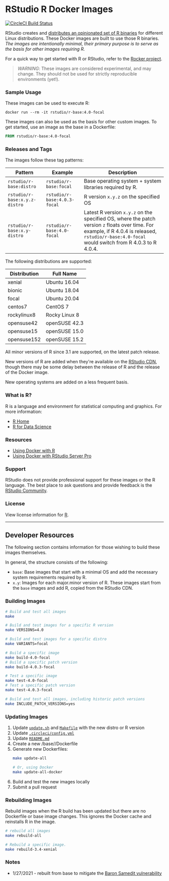 # RStudio R Docker Images

[![CircleCI Build Status](https://circleci.com/gh/rstudio/r-docker.svg?style=svg)](https://circleci.com/gh/rstudio/r-docker)

RStudio creates and [distributes an opinionated set of R
binaries](https://github.com/rstudio/r-builds) for different Linux
distributions. These Docker images are built to use those R binaries. *The
images are intentionally minimal, their primary purpose is to serve as the
basis for other images requiring R.* 

For a quick way to get started with R or RStudio, 
refer to the [Rocker project](https://www.rocker-project.org/).

> *WARNING*: These images are considered experimental, and may change. They should
> not be used for strictly reproducible environments (yet!). 

### Sample Usage

These images can be used to execute R:

```
docker run --rm -it rstudio/r-base:4.0-focal
```

These images can also be used as the basis for other custom images. To get
started, use an image as the base in a Dockerfile:

```dockerfile
FROM rstudio/r-base:4.0-focal
```

### Releases and Tags

The images follow these tag patterns: 

| Pattern | Example | Description |
| --- | --- | --- | 
| `rstudio/r-base:distro` | `rstudio/r-base:focal` |  Base operating system + system libraries required by R. |
| `rstudio/r-base:x.y.z-distro` | `rstudio/r-base:4.0.3-focal` | R version `x.y.z` on the specified OS |
| `rstudio/r-base:x.y-distro` | `rstudio/r-base:4.0-focal` | Latest R version `x.y.z` on the specified OS, where the patch version `z` floats over time. For example, if R 4.0.4 is released, `rstudio/r-base:4.0-focal` would switch from R 4.0.3 to R 4.0.4.|


The following distributions are supported:  

| Distribution  | Full Name |
| ------------- |-----------|
| xenial        | Ubuntu 16.04 |
| bionic        | Ubuntu 18.04 |
| focal         | Ubuntu 20.04 |
| centos7       | CentOS 7 |
| rockylinux8   | Rocky Linux 8 |
| opensuse42    | openSUSE 42.3 |
| opensuse15    | openSUSE 15.0 |
| opensuse152   | openSUSE 15.2 |

All minor versions of R since 3.1 are supported, on the latest patch release.

New versions of R are added when they're available on the
[RStudio CDN](https://cdn.rstudio.com/r/versions.json), though there may be
some delay between the release of R and the release of the Docker image.

New operating systems are added on a less frequent basis. 


### What is R?

R is a language and environment for statistical computing and graphics. For more information:

- [R Home](https://www.r-project.org/about.html)
- [R for Data Science](https://r4ds.had.co.nz/) 

### Resources

- [Using Docker with R](https://environments.rstudio.com/docker)
- [Using Docker with RStudio Server Pro](https://solutions.rstudio.com/launcher/overview/) 

### Support

RStudio does not provide professional support for these images or the R
language. The best place to ask questions and provide feedback is the [RStudio
Community](https://community.rstudio.com/).

### License

View license information for [R](https://www.r-project.org/Licenses/).


---

## Developer Resources

The following section contains information for those wishing to build these
images themselves.

In general, the structure consists of the following:

- `base`: Base images that start with a minimal OS and add the necessary system
  requirements required by R.
- `x.y`: Images for each major.minor version of R. These images start from the
  `base` images and add R, copied from the RStudio CDN. 


### Building Images

```bash
# Build and test all images
make

# Build and test images for a specific R version
make VERSIONS=4.0

# Build and test images for a specific distro
make VARIANTS=focal

# Build a specific image
make build-4.0-focal
# Build a specific patch version
make build-4.0.3-focal

# Test a specific image
make test-4.0-focal
# Test a specific patch version
make test-4.0.3-focal

# Build and test all images, including historic patch versions
make INCLUDE_PATCH_VERSIONS=yes
```

### Updating Images

1. Update [`update.sh`](update.sh) and [`Makefile`](Makefile) with the new distro or R version
2. Update [`.circleci/config.yml`](.circleci/config.yml)
3. Update [`README.md`](README.md)
4. Create a new /base/<distro>/Dockerfile
5. Generate new Dockerfiles:
    ```bash
    make update-all

    # Or, using Docker
    make update-all-docker
    ```
6. Build and test the new images locally
7. Submit a pull request

### Rebuilding Images

Rebuild images when the R build has been updated but there are no Dockerfile or base image changes.
This ignores the Docker cache and reinstalls R in the image.

```bash
# rebuild all images
make rebuild-all

# Rebuild a specific image.
make rebuild-3.4-xenial
```

### Notes

- 1/27/2021 - rebuilt from base to mitigate the [Baron Samedit vulnerability](https://blog.qualys.com/vulnerabilities-research/2021/01/26/cve-2021-3156-heap-based-buffer-overflow-in-sudo-baron-samedit)
